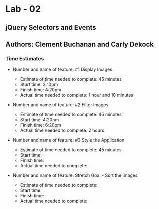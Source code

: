# Lab - 02

## jQuery Selectors and Events

## Authors: Clement Buchanan and Carly Dekock

### Time Estimates

- Number and name of feature: #1 Display Images
  - Estimate of time needed to complete: 45 minutes
  - Start time: 3:10pm
  - Finish time: 4:20pm
  - Actual time needed to complete: 1 hour and 10 minutes

- Number and name of feature: #2 Filter Images
  - Estimate of time needed to complete: 45 minutes
  - Start time: 4:20pm
  - Finish time: 6:20pm
  - Actual time needed to complete: 2 hours

- Number and name of feature: #3 Style the Application
  - Estimate of time needed to complete: 45 minutes
  - Start time:
  - Finish time:
  - Actual time needed to complete:

- Number and name of feature: Stretch Goal - Sort the images
  - Estimate of time needed to complete:
  - Start time:
  - Finish time:
  - Actual time needed to complete: